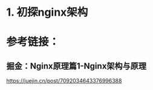# 1. 初探nginx架构









# 参考链接：

## 掘金：Nginx原理篇1-Nginx架构与原理

 https://juejin.cn/post/7092034643376996388